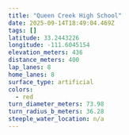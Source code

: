 ```yaml
---
title: "Queen Creek High School"
date: 2025-09-14T18:49:04.469Z
tags: []
latitude: 33.2443226
longitude: -111.6045154
elevation_meters: 436
distance_meters: 400
lap_lanes: 8
home_lanes: 8
surface_type: artificial
colors:
  - red
turn_diameter_meters: 73.98
turn_radius_b_meters: 36.28
steeple_water_location: n/a
---
```


